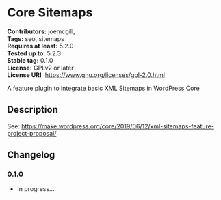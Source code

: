 # Core Sitemaps #
**Contributors:** joemcgill,  
**Tags:** seo, sitemaps  
**Requires at least:** 5.2.0  
**Tested up to:** 5.2.3  
**Stable tag:** 0.1.0  
**License:** GPLv2 or later  
**License URI:** https://www.gnu.org/licenses/gpl-2.0.html  

A feature plugin to integrate basic XML Sitemaps in WordPress Core

## Description ##

See: https://make.wordpress.org/core/2019/06/12/xml-sitemaps-feature-project-proposal/

## Changelog ##

### 0.1.0 ###
* In progress...
